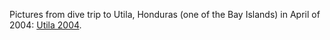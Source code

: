 Pictures from dive trip to Utila, Honduras (one of the Bay Islands) in April of 2004: [Utila 2004][1].

 [1]: /galleries/Utila%202004/index.html